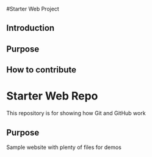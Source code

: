 #Starter Web Project

## Introduction
## Purpose
## How to contribute



# Starter Web Repo

This repository is for showing how Git and GitHub work

## Purpose

Sample website with plenty of files for demos
